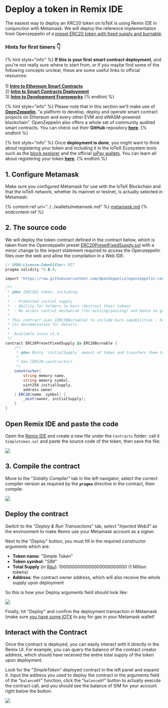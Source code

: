# Deploy a token in Remix IDE

The easiest way to deploy an XRC20 token on IoTeX is using Remix IDE in conjunction with Metamask. We will deploy the reference implementation from Openzeppelin of a [preset ERC20 token with fixed supply and burnable](https://github.com/OpenZeppelin/openzeppelin-contracts/blob/release-v4.2/contracts/token/ERC20/presets/ERC20PresetMinterPauser.sol).&#x20;

### Hints for first timers 👇

{% hint style="info" %}
**If this is your first smart contract deployment**, and you're not really sure where to start from, or if you maybe find some of the following concepts unclear, these are some useful links to official resources: \
\
1\) [**Intro to Ethereum Smart Contracts**](https://ethereum.org/en/developers/docs/smart-contracts/)\
2\) [**Intro to Smart Contracts Deployment**](https://ethereum.org/en/developers/docs/smart-contracts/deploying/) \
3\) [**Intro to Development Frameworks**](https://ethereum.org/en/developers/docs/frameworks/)
{% endhint %}

{% hint style="info" %}
Please note that in this section we'll make use of [**OpenZeppelin**](https://www.openzeppelin.com/defender), "a platform to develop, deploy and operate smart contract projects on Ethereum and every other EVM and eWASM-powered blockchain". OpenZeppelin also offers a whole set of community audited smart contracts. You can check out their **GitHub** repository [**here**](https://github.com/OpenZeppelin/openzeppelin-sdk).&#x20;
{% endhint %}

{% hint style="info" %}
Once **deployment is done**, you might want to think about registering your token and including it in the IoTeX Ecosystem tools such as the [block explorer](https://iotexscan.io) and the official [ioPay wallets](https://iotex.io/iopay). You can learn all about registering your token [**here**](../register-your-token-in-the-ecosystem.md).&#x20;
{% endhint %}

## 1. Configure Metamask

Make sure you configured Metamask for use with the IoTeX Blockchain and that the IoTeX network, whether its mainnet or testnet, is actually selected in Metamask:

{% content-ref url="../../wallets/metamask.md" %}
[metamask.md](../../wallets/metamask.md)
{% endcontent-ref %}

## 2. The source code

We will deploy the token contract defined in the contract below, which is taken from the Openzeppelin preset [ERC20PresetFixedSupply.sol](https://github.com/OpenZeppelin/openzeppelin-contracts/blob/release-v4.2/contracts/token/ERC20/presets/ERC20PresetFixedSupply.sol) with a minor change to the import statement required to access the Openzeppelin files over the web and allow the compilation in a Web IDE:

```csharp
// SPDX-License-Identifier: MIT
pragma solidity ^0.8.0;

import "https://raw.githubusercontent.com/OpenZeppelin/openzeppelin-contracts/release-v4.2/contracts/token/ERC20/extensions/ERC20Burnable.sol";

/**
 * @dev {ERC20} token, including:
 *
 *  - Preminted initial supply
 *  - Ability for holders to burn (destroy) their tokens
 *  - No access control mechanism (for minting/pausing) and hence no governance
 *
 * This contract uses {ERC20Burnable} to include burn capabilities - head to
 * its documentation for details.
 *
 * _Available since v3.4._
 */
contract ERC20PresetFixedSupply is ERC20Burnable {
    /**
     * @dev Mints `initialSupply` amount of token and transfers them to `owner`.
     *
     * See {ERC20-constructor}.
     */
    constructor(
        string memory name,
        string memory symbol,
        uint256 initialSupply,
        address owner
    ) ERC20(name, symbol) {
        _mint(owner, initialSupply);
    }
}
```

## Open Remix IDE and paste the code

Open the [Remix IDE](https://remix.ethereum.org/) and create a new file under the `Contracts` folder: call it `Simpletoken.sol` and paste the source code of the token, then save the file:

![](<../../../.gitbook/assets/image (73).png>)

## 3. Compile the contract

Move to the "_Solidity Compiler"_ tab in the left navigator, select the correct compiler version as required by the **`pragma`** directive in the contract, then compile:

![](<../../../.gitbook/assets/image (74).png>)

## Deploy the contract

Switch to the "_Deploy & Run Transactions_" tab, select "_Injected Web3_" as the environment to make Remix use your Metamask account as a signer.

&#x20;Next to the "_Deploy_" button, you must fill in the required constructor arguments which are:

* **Token name**: "Simple Token"
* **Token symbol**: "SIM"
* **Total Supply** (in [Rau](../../basic-concepts/iotx-token.md#iotx-fractions)): 1000000000000000000000000 (1 Million tokens)
* **Address**: the contract owner address, which will also receive the whole supply upon deployment

So this is how your Deploy arguments field should look like:

![](<../../../.gitbook/assets/image (75).png>)

Finally, hit "_Deploy_" and confirm the deployment transaction in Metamask (make sure [you have some IOTX](../../iotx-faucets/) to pay for gas in your Metamask wallet!&#x20;

## Interact with the Contract

Once the contract is deployed, you can easily interact with it directly in the Remix UI. For example, you can query the balance of the contract creator address, which should have received the entire total supply of the token upon deployment.

Look for the "_SimpleToken_" deployed contract in the left panel and expand it. Input the address you used to deploy the contract in the arguments field of the "`balanceOf`" function, click the "`balanceOf`" button to actually execute the contract call, and you should see the balance of SIM for your account right below the button:

![](<../../../.gitbook/assets/image (61).png>)
